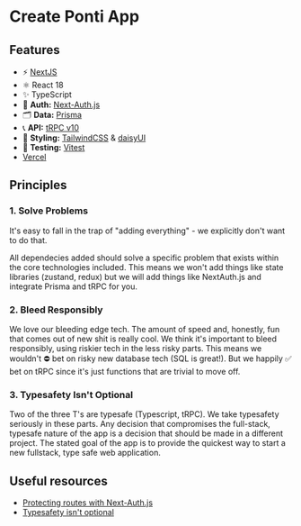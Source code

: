 # Create Ponti App

## Features
- ⚡️ [NextJS](https://nextjs.org/docs/getting-started)
- ⚛️ React 18
- ✨ TypeScript
- 🔐 **Auth:** [Next-Auth.js](https://next-auth.js.org)
- 🗂 **Data:** [Prisma](https://prisma.io)
- 📞 **API:** [tRPC v10](https://trpc.io)
- 💅 **Styling:** [TailwindCSS](https://tailwindcss.com) & [daisyUI](https://daisyui.com/docs/install/)
- 🧪 **Testing:** [Vitest](https://vitest.dev/)
- [Vercel](https://vercel.com)
## Principles
### 1. Solve Problems
It's easy to fall in the trap of "adding everything" - we explicitly don't want to do that. 

All dependecies added should solve a specific problem that exists within the core technologies included. This means we won't add things like state libraries (zustand, redux) but we will add things like NextAuth.js and integrate Prisma and tRPC for you.

### 2. Bleed Responsibly
We love our bleeding edge tech. The amount of speed and, honestly, fun that comes out of new shit is really cool. We think it's important to bleed responsibly, using riskier tech in the less risky parts. This means we wouldn't ⛔️ bet on risky new database tech (SQL is great!). But we happily ✅ bet on tRPC since it's just functions that are trivial to move off.

### 3. Typesafety Isn't Optional
Two of the three T's are typesafe (Typescript, tRPC). We take typesafety seriously in these parts. Any decision that compromises the full-stack, typesafe nature of the app is a decision that should be made in a different project. The stated goal of the app is to provide the quickest way to start a new fullstack, type safe web application.

## Useful resources
- [Protecting routes with Next-Auth.js](https://next-auth.js.org/configuration/nextjs#unstable_getserversession)
- [Typesafety isn't optional](https://github.com/t3-oss/create-t3-app/tree/)
